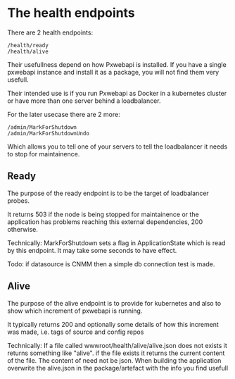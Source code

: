 # The health endpoints
There are 2 health endpoints:
```
/health/ready
/health/alive
```

Their usefullness depend on how Pxwebapi is installed. 
If you have a single pxwebapi instance and install it as a package,
 you will not find them very usefull. 

Their intended use is if you run Pxwebapi as Docker in a kubernetes cluster or 
have more than one server behind a loadbalancer.

For the later usecase there are 2 more:
```
/admin/MarkForShutdown
/admin/MarkForShutdownUndo
```
Which allows you to tell one of your servers to tell the loadbalancer 
it needs to stop for maintainence.

## Ready
The purpose of the ready endpoint is to be the target of loadbalancer probes.

It returns 503 if the node is being stopped for maintainence or 
the application has problems reaching this external dependencies, 200 otherwise.

Technically: MarkForShutdown sets a flag in ApplicationState which is read by this endpoint.
It may take some seconds to have effect.           
			 
Todo: if datasource is CNMM then a simple db connection test is made.

## Alive
The purpose of the alive endpoint is to provide for kubernetes and also to show which increment of pxwebapi
 is running.

It typically returns 200 and optionally some details of how this increment was made, i.e. tags of source and config repos
 
Technically: If a file called wwwroot/health/alive/alive.json does not exists it returns something like "alive". 
             if the file exists it returns the current content of the file. The content of need not be json.
			 When building the application overwrite the alive.json in the package/artefact with the info you find usefull



			 
			 
